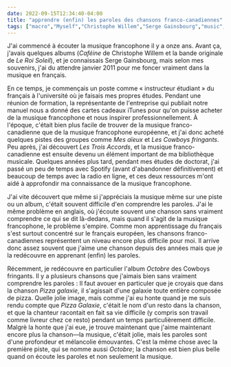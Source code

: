 ```yaml
---
date: 2022-09-15T12:34:40-04:00
title: "apprendre (enfin) les paroles des chansons franco-canadiennes"
tags: ["macro","Myself","Christophe Willem","Serge Gainsbourg","music","Les Cowboys fringants","Mes aïeux","Le Roi Soleil","Les Trois Accords"]
---
```

J'ai commencé à écouter la musique francophone il y a onze ans. Avant ça, j'avais quelques albums (*Caféine* de Christophe Willem et la bande originale de *Le Roi Soleil*), et je connaissais Serge Gainsbourg, mais selon mes souvenirs, j'ai du attendre janvier 2011 pour me foncer vraiment dans la musique en français. 

En ce temps, je commençais un poste comme « instructeur étudiant » du français à l'université où je faisais mes propres études. Pendant une réunion de formation, la représentante de l'entreprise qui publiait notre manuel nous a donné des cartes cadeaux iTunes pour qu'on puisse acheter de la musique francophone et nous inspirer professionnellement. À l'époque, c'était bien plus facile de trouver de la musique franco-canadienne que de la musique francophone européenne, et j'ai donc acheté quelques pistes des groupes comme *Mes aïeux* et *Les Cowboys fringants*. Peu après, j'ai découvert *Les Trois Accords*, et la musique franco-canadienne est ensuite devenu un élément important de ma bibliothèque musicale. Quelques années plus tard, pendant mes études de doctorat, j'ai passé un peu de temps avec Spotify (avant d'abandonner définitivement) et beaucoup de temps avec la radio en ligne, et ces deux ressources m'ont aidé à approfondir ma connaissance de la musique francophone. 

J'ai vite découvert que même si j'appréciais la musique même sur une piste ou un album, c'était souvent difficile d'en comprendre les paroles. J'ai le même problème en anglais, où j'écoute souvent une chanson sans vraiment comprendre ce qui se dit là-dedans, mais quand il s'agit de la musique francophone, le problème s'empire. Comme mon apprentissage du français s'est surtout concentré sur le français européen, les chansons franco-canadiennes représentent un niveau encore plus difficile pour moi. Il arrive donc assez souvent que j'aime une chanson depuis des années mais que je la redécouvre en apprenant (enfin) les paroles. 

Récemment, je redécouvre en particulier l'album *Octobre* des Cowboys fringants. Il y a plusieurs chansons que j'aimais bien sans vraiment comprendre les paroles : Il faut avouer en particuler que je croyais que dans la chanson *Pizza galaxie*, il s'agissait d'une galaxie toute entière composée de pizza. Quelle jolie image, mais comme j'ai eu honte quand je me suis rendu compte que *Pizza Galaxie*, c'était le nom d'un resto dans la chanson, et que la chanteur racontait en fait sa vie difficile (y compris son travail comme livreur chez ce resto) pendant un temps particulièrement difficile. Malgrè la honte que j'ai eue, je trouve maintenant que j'aime maintenant encore plus la chanson—la musique, c'était jolie, mais les paroles sont d'une profondeur et mélancolie émouvantes. C'est la même chose avec la première piste, qui se nomme aussi *Octobre*; la chanson est bien plus belle quand on écoute les paroles et non seulement la musique.